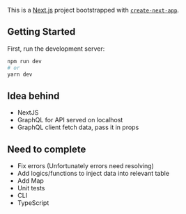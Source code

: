 This is a [Next.js](https://nextjs.org/) project bootstrapped with [`create-next-app`](https://github.com/vercel/next.js/tree/canary/packages/create-next-app).

## Getting Started

First, run the development server:

```bash
npm run dev
# or
yarn dev
```

## Idea behind

- NextJS
- GraphQL for API served on localhost
- GraphQL client fetch data, pass it in props

## Need to complete

- Fix errors (Unfortunately errors need resolving)
- Add logics/functions to inject data into relevant table
- Add Map
- Unit tests
- CLI
- TypeScript